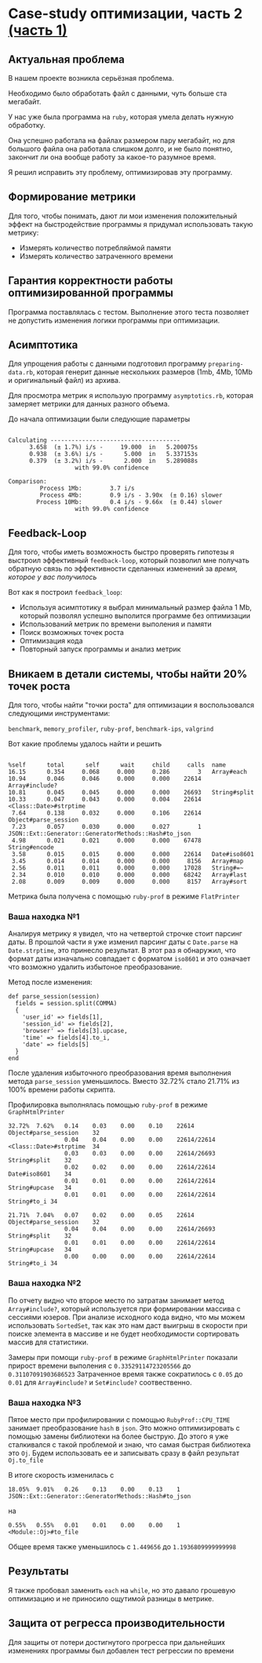 # Case-study оптимизации, часть 2 [(часть 1)](https://github.com/KirkovAlexey/task-1/blob/master/case-study-template.md)

## Актуальная проблема
В нашем проекте возникла серьёзная проблема.

Необходимо было обработать файл с данными, чуть больше ста мегабайт.

У нас уже была программа на `ruby`, которая умела делать нужную обработку.

Она успешно работала на файлах размером пару мегабайт, но для большого файла она работала слишком долго, и не было понятно, закончит ли она вообще работу за какое-то разумное время.

Я решил исправить эту проблему, оптимизировав эту программу.

## Формирование метрики
Для того, чтобы понимать, дают ли мои изменения положительный эффект на быстродействие программы я придумал использовать такую метрику:

- Измерять количество потребляймой памяти
- Измерять количество затраченного времени

## Гарантия корректности работы оптимизированной программы
Программа поставлялась с тестом. Выполнение этого теста позволяет не допустить изменения логики программы при оптимизации.

## Асимптотика

Для упрощения работы с данными подготовил программу `preparing-data.rb`, которая генерит данные нескольких размеров (1mb, 4Mb, 10Mb и оригинальный файл) из архива.

Для просмотра метрик я использую программу `asymptotics.rb`, которая замеряет метрики для данных разного объема.

До начала оптимизации были следующие параметры

``` shellsession

Calculating -------------------------------------
      3.658  (± 1.7%) i/s -     19.000  in   5.200075s
      0.938  (± 3.6%) i/s -      5.000  in   5.337153s
      0.379  (± 3.2%) i/s -      2.000  in   5.289088s
                   with 99.0% confidence

Comparison:
         Process 1Mb:        3.7 i/s
         Process 4Mb:        0.9 i/s - 3.90x  (± 0.16) slower
        Process 10Mb:        0.4 i/s - 9.66x  (± 0.44) slower
                   with 99.0% confidence

```

## Feedback-Loop
Для того, чтобы иметь возможность быстро проверять гипотезы я выстроил эффективный `feedback-loop`, который позволил мне получать обратную связь по эффективности сделанных изменений за *время, которое у вас получилось*

Вот как я построил `feedback_loop`:

- Используя асимптотику я выбрал минимальный размер файла 1 Mb, который позволял успешно выполится программе без оптимизации
- Использований метрик по времени выполения и памяти
- Поиск возможных точек роста
- Оптимизация кода
- Повторный запуск программы и анализ метрик

## Вникаем в детали системы, чтобы найти 20% точек роста
Для того, чтобы найти "точки роста" для оптимизации я воспользовался следующими инструментами:

`benchmark`, `memory_profiler`, `ruby-prof`, `benchmark-ips`, `valgrind`

Вот какие проблемы удалось найти и решить

``` shellsession

%self      total      self      wait     child     calls  name
16.15      0.354     0.068     0.000     0.286        3   Array#each
10.94      0.046     0.046     0.000     0.000    22614   Array#include?
10.81      0.045     0.045     0.000     0.000    26693   String#split
10.33      0.047     0.043     0.000     0.004    22614   <Class::Date>#strptime
 7.64      0.138     0.032     0.000     0.106    22614   Object#parse_session
 7.23      0.057     0.030     0.000     0.027        1   JSON::Ext::Generator::GeneratorMethods::Hash#to_json
 4.98      0.021     0.021     0.000     0.000    67478   String#encode
 3.58      0.015     0.015     0.000     0.000    22614   Date#iso8601
 3.45      0.014     0.014     0.000     0.000     8156   Array#map
 2.56      0.011     0.011     0.000     0.000    17028   String#=~
 2.34      0.010     0.010     0.000     0.000    68242   Array#last
 2.08      0.009     0.009     0.000     0.000     8157   Array#sort
```

Метрика была получена с помощью `ruby-prof` в режиме `FlatPrinter`

### Ваша находка №1

Аналируя метрику я увидел, что на четвертой строчке стоит парсинг даты.
В прошлой части я уже изменил парсинг даты с `Date.parse` на `Date.strptime`, это принесло результат.
В этот раз я обнаружил, что формат даты изначально совпадает с форматом `iso8601` и это означает что возможно удалить избытоное преобразование.

Метод после изменения:

``` shellsession
def parse_session(session)
  fields = session.split(COMMA)
  {
    'user_id' => fields[1],
    'session_id' => fields[2],
    'browser' => fields[3].upcase,
    'time' => fields[4].to_i,
    'date' => fields[5]
  }
end
```

После удаления избыточного преобразования время выполнения метода `parse_session` уменьшилось.
Вместо 32.72% стало 21.71% из 100% времени работы скрипта.

Профилировка выполнялась помощью `ruby-prof` в режиме `GraphHtmlPrinter`

``` shellsession
32.72%	7.62%	0.14	0.03	0.00	0.10	22614	Object#parse_session	32
           	 	0.04	0.04	0.00	0.00	22614/22614	<Class::Date>#strptime	34
           	 	0.03	0.03	0.00	0.00	22614/26693	String#split	32
           	 	0.02	0.02	0.00	0.00	22614/22614	Date#iso8601	34
           	 	0.01	0.01	0.00	0.00	22614/22614	String#upcase	34
           	 	0.01	0.01	0.00	0.00	22614/22614	String#to_i 34
```

``` shellsession
21.71%	7.04%	0.07	0.02	0.00	0.05	22614	Object#parse_session	32
           	 	0.04	0.04	0.00	0.00	22614/26693	String#split	32
           	 	0.01	0.01	0.00	0.00	22614/22614	String#upcase	34
           	 	0.00	0.00	0.00	0.00	22614/22614	String#to_i	34
```

### Ваша находка №2

По отчету видно что второе место по затратам занимает метод `Array#include?`, который используется при формировании массива с сессиями юзеров.
При анализе исходного кода видно, что мы можем использовать `SortedSet`, так как это нам даст выигрыш в скорости при поиске элемента в массиве и не будет необходимости сортировать массив для статистики.

Замеры при помощи `ruby-prof` в режиме `GraphHtmlPrinter` показали прирост времени выполения с `0.33529114723205566` до `0.31107091903686523`
Затраченное время также сократилось с `0.05` до `0.01` для `Array#include?` и `Set#include?` соотвественно.

### Ваша находка №3

Пятое место при профилировании с помощью `RubyProf::CPU_TIME` занимает преобразование `hash` в `json`.
Это можно оптимизировать с помощью замены библиотеки на более быструю.
До этого я уже сталкивался с такой проблемой и знаю, что самая быстрая библиотека это `Oj`.
Будем использовать ее и записывать сразу в файл результат `Oj.to_file`

В итоге скорость изменилась с

``` shellsession
18.05%	9.01%	0.26	0.13	0.00	0.13	1	JSON::Ext::Generator::GeneratorMethods::Hash#to_json
```

на

``` shellsession
0.55%	0.55%	0.01	0.01	0.00	0.00	1	<Module::Oj>#to_file
```

Общее время также уменьшилось с `1.449656` до `1.1936809999999998`

## Результаты
Я также пробовал заменить `each` на `while`, но это давало грошевую оптимизацию и не приносило ощутимой разницы в метрике.


## Защита от регресса производительности
Для защиты от потери достигнутого прогресса при дальнейших изменениях программы был добавлен тест регрессии по времени
